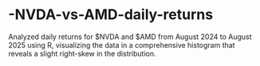 # -NVDA-vs-AMD-daily-returns
Analyzed daily returns for $NVDA and $AMD from August 2024 to August 2025 using R, visualizing the data in a comprehensive histogram that reveals a slight right-skew in the distribution.
